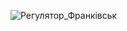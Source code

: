 ![Регулятор_Франківськ](https://github.com/Project603700/Devices/assets/158263587/eeb5443d-ae83-44b3-9f4c-a376a3bfa273)
